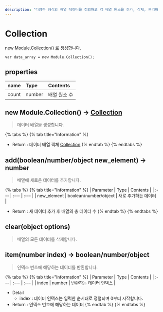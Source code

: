 ```yaml
---
description: '다양한 형식의 배열 데이터를 정의하고 각 배열 원소를 추가, 삭제, 관리하는 API를 제공합니다.'
---
```


# Collection

new Module.Collection\(\) 로 생성합니다.

```text
var data_array = new Module.Collection();
```

## properties

| name | Type | Contents |
| :--- | :--- | :--- |
| count | number | 배열 원소 수 |

## new Module.Collection\(\) → [Collection](collection.md)

> 데이터 배열을 생성합니다.

{% tabs %}
{% tab title="Information" %}
* Return : 데이터 배열 객체 [Collection](collection.md)
{% endtab %}
{% endtabs %}

## add\(boolean/number/object new\_element\) → number

> 배열에 새로운 데이터를 추가합니다.

{% tabs %}
{% tab title="Information" %}
| Parameter | Type | Contents |
| :--- | :--- | :--- |
| new\_element | boolean/number/object | 새로 추가하는 데이터 |

* Return : 새 데이터 추가 후 배열의 총 데이터 수
{% endtab %}
{% endtabs %}

## clear\(object options\)

> 배열의 모든 데이터를 삭제합니다.

## item\(number index\) → boolean/number/object

> 인덱스 번호에 해당하는 데이터를 반환합니다.

{% tabs %}
{% tab title="Information" %}
| Parameter | Type | Contents |
| :--- | :--- | :--- |
| index | number | 반환하는 데이터 인덱스 |

* Detail
  * index : 데이터 인덱스는 입력한 순서대로 정렬되며 0부터 시작합니다.
* Return : 인덱스 번호에 해당하는 데이터
{% endtab %}
{% endtabs %}

